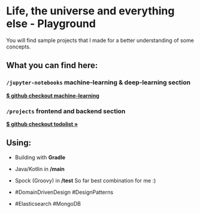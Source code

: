 # Life, the universe and everything else - Playground

You will find sample projects that I made for a better understanding of some concepts.

## **What you can find here:**

### `/jupyter-notebooks` machine-learning & deep-learning section
<b>[$ github checkout machine-learning](https://github.com/LukSroczynski/playgrounds/tree/master/jupyter-notebooks/machine-learning)</b>

### `/projects` frontend and backend section

<b>[$ github checkout todolist »](https://github.com/LukSroczynski/playgrounds/tree/master/projects/ToDoList)</b>

## Using:


* Building with <b>Gradle</b>
* Java/Kotlin in <b>/main </b>
* Spock (Groovy) in <b>/test</b>
So far best combination for me :)

* #DomainDrivenDesign #DesignPatterns 
* #Elasticsearch #MongoDB
